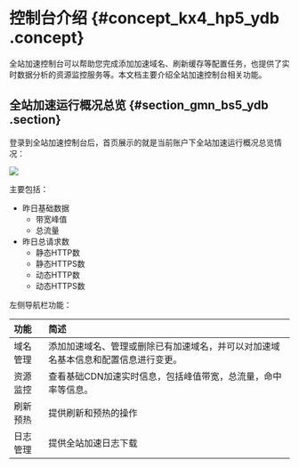 # 控制台介绍 {#concept_kx4_hp5_ydb .concept}

全站加速控制台可以帮助您完成添加加速域名、刷新缓存等配置任务，也提供了实时数据分析的资源监控服务等。本文档主要介绍全站加速控制台相关功能。

## 全站加速运行概况总览 {#section_gmn_bs5_ydb .section}

登录到全站加速控制台后，首页展示的就是当前账户下全站加速运行概况总览情况：

![](http://static-aliyun-doc.oss-cn-hangzhou.aliyuncs.com/assets/img/13450/15586686734238_zh-CN.png)

主要包括：

-   昨日基础数据
    -   带宽峰值
    -   总流量
-   昨日总请求数
    -   静态HTTP数
    -   静态HTTPS数
    -   动态HTTP数
    -   动态HTTPS数

左侧导航栏功能：

|功能|简述|
|:-|:-|
|域名管理|添加加速域名、管理或删除已有加速域名，并可以对加速域名基本信息和配置信息进行变更。|
|资源监控|查看基础CDN加速实时信息，包括峰值带宽，总流量，命中率等信息。|
|刷新预热|提供刷新和预热的操作|
|日志管理|提供全站加速日志下载|

